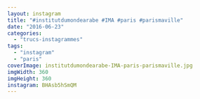 ```yaml
---
layout: instagram
title: "#institutdumondearabe #IMA #paris #parismaville"
date: "2016-06-23"
categories: 
  - "trucs-instagrammes"
tags: 
  - "instagram"
  - "paris"
coverImage: institutdumondearabe-IMA-paris-parismaville.jpg
imgWidth: 360
imgHeight: 360
instagram: BHAsb5hSmQM
---
```

